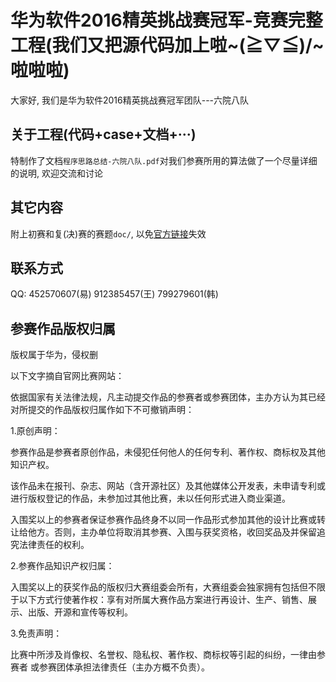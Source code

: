 华为软件2016精英挑战赛冠军-竞赛完整工程(我们又把源代码加上啦~\(≧▽≦)/~啦啦啦)
==============================
大家好, 我们是华为软件2016精英挑战赛冠军团队---六院八队<p>

## 关于工程(代码+case+文档+···)
特制作了文档`程序思路总结-六院八队.pdf`对我们参赛所用的算法做了一个尽量详细的说明, 欢迎交流和讨论<p>

## 其它内容
附上初赛和复(决)赛的赛题`doc/`, 以免[官方链接](http://codecraft.huawei.com/home/detail)失效<p>

## 联系方式
QQ: 452570607(易) 912385457(王) 799279601(韩)<p>

## 参赛作品版权归属
版权属于华为，侵权删<p>
以下文字摘自官网比赛网站：<p>
依据国家有关法律法规，凡主动提交作品的参赛者或参赛团体，主办方认为其已经对所提交的作品版权归属作如下不可撤销声明：<p>
1.原创声明：<p>
参赛作品是参赛者原创作品，未侵犯任何他人的任何专利、著作权、商标权及其他知识产权。<p>
该作品未在报刊、杂志、网站（含开源社区）及其他媒体公开发表，未申请专利或进行版权登记的作品，未参加过其他比赛，未以任何形式进入商业渠道。<p>
入围奖以上的参赛者保证参赛作品终身不以同一作品形式参加其他的设计比赛或转让给他方。否则，主办单位将取消其参赛、入围与获奖资格，收回奖品及并保留追究法律责任的权利。<p>
2.参赛作品知识产权归属：<p>
入围奖以上的获奖作品的版权归大赛组委会所有，大赛组委会独家拥有包括但不限于以下方式行使著作权：享有对所属大赛作品方案进行再设计、生产、销售、展示、出版、开源和宣传等权利。<p>
3.免责声明：<p>
比赛中所涉及肖像权、名誉权、隐私权、著作权、商标权等引起的纠纷，一律由参赛者 或参赛团体承担法律责任（主办方概不负责）。<p>
